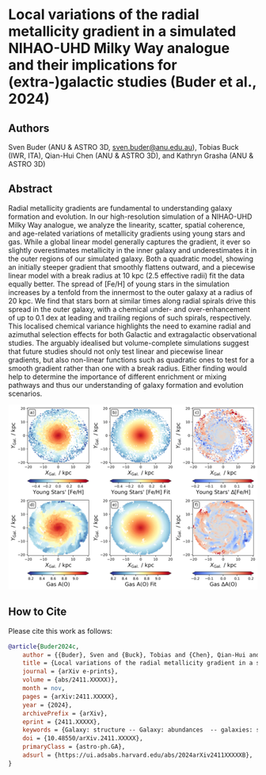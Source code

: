 # Local variations of the radial metallicity gradient in a simulated NIHAO-UHD Milky Way analogue and their implications for (extra-)galactic studies (Buder et al., 2024)

## Authors

Sven Buder (ANU & ASTRO 3D, sven.buder@anu.edu.au), Tobias Buck (IWR, ITA), Qian-Hui Chen (ANU & ASTRO 3D), and Kathryn Grasha (ANU & ASTRO 3D)

## Abstract

Radial metallicity gradients are fundamental to understanding galaxy formation and evolution.
In our high-resolution simulation of a NIHAO-UHD Milky Way analogue, we analyze the linearity, scatter, spatial coherence, and age-related variations of metallicity gradients using young stars and gas.
While a global linear model generally captures the gradient, it ever so slightly overestimates metallicity in the inner galaxy and underestimates it in the outer regions of our simulated galaxy. Both a quadratic model, showing an initially steeper gradient that smoothly flattens outward, and a piecewise linear model with a break radius at 10 kpc (2.5 effective radii) fit the data equally better. The spread of [Fe/H] of young stars in the simulation increases by a tenfold from the innermost to the outer galaxy at a radius of 20 kpc. We find that stars born at similar times along radial spirals drive this spread in the outer galaxy, with a chemical under- and over-enhancement of up to 0.1 dex at leading and trailing regions of such spirals, respectively.
This localised chemical variance highlights the need to examine radial and azimuthal selection effects for both Galactic and extragalactic observational studies. The arguably idealised but volume-complete simulations suggest that future studies should not only test linear and piecewise linear gradients, but also non-linear functions such as quadratic ones to test for a smooth gradient rather than one with a break radius. Either finding would help to determine the importance of different enrichment or mixing pathways and thus our understanding of galaxy formation and evolution scenarios.

![test](./figures/stars_and_gas_2d_view.png)

## How to Cite

Please cite this work as follows:

```bibtex
@article{Buder2024c,
    author = {{Buder}, Sven and {Buck}, Tobias and {Chen}, Qian-Hui and {Grasha}, Kathryn},
    title = {Local variations of the radial metallicity gradient in a simulated NIHAO-UHD Milky Way analogue and their implications for (extra-)galactic studies},
    journal = {arXiv e-prints},
    volume = {abs/2411.XXXXX)},
    month = nov,
    pages = {arXiv:2411.XXXXX},
    year = {2024},
    archivePrefix = {arXiv},
    eprint = {2411.XXXXX},
    keywords = {Galaxy: structure -- Galaxy: abundances  -- galaxies: structure -- galaxies: abundances},
    doi = {10.48550/arXiv.2411.XXXXX},
    primaryClass = {astro-ph.GA},
    adsurl = {https://ui.adsabs.harvard.edu/abs/2024arXiv2411XXXXXB},
}
```
